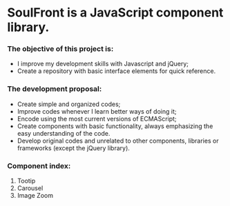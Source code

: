 <h1>SoulFront is a JavaScript component library.</h1>

<h3>The objective of this project is:</h3>

- I improve my development skills with Javascript and jQuery;
- Create a repository with basic interface elements for quick reference.

<h3>The development proposal:</h3>

- Create simple and organized codes;
- Improve codes whenever I learn better ways of doing it;
- Encode using the most current versions of ECMAScript;
- Create components with basic functionality, always emphasizing the easy understanding of the code.
- Develop original codes and unrelated to other components, libraries or frameworks (except the jQuery library).

<h3>Component index:</h3>

<ol>
  <li>Tootip</li>
  <li>Carousel</li>
  <li>Image Zoom</li>
</ol>
